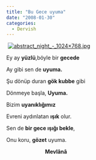 ```yaml
---
title: "Bu Gece uyuma"
date: "2008-01-30"
categories: 
  - Dervish
---
```


 [![abstract_night_-_1024×768.jpg](/uploads/2008/01/abstract_night_-_1024x768-1.jpg)](/uploads/2008/01/abstract_night_-_1024x768-1.jpg "abstract_night_-_1024×768.jpg")

Ey ay **yüzlü**,böyle bir **gecede**

Ay gibi sen de **uyuma.**

Şu dönüp duran **gök kubbe** gibi

Dönmeye başla, **Uyuma.**

Bizim **uyanıklığımız**

Evreni aydınlatan **ışık** olur.[](/uploads/2008/01/abstract_night_-_1024x768-1.jpg "abstract_night_-_1024×768.jpg")

Sen de **bir gece ışığı bekle**,

Onu koru, **gözet** uyuma.

                          **Mevlânâ**

